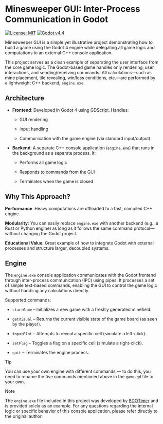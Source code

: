 # Minesweeper GUI: Inter-Process Communication in Godot

[![License: MIT](https://img.shields.io/badge/license-MIT-blue.svg)](https://opensource.org/licenses/MIT)
[![Godot v4.4](https://img.shields.io/badge/Godot-v4.4-blue.svg)](https://godotengine.org/)

Minesweeper GUI is a simple yet illustrative project demonstrating how to build a game using the Godot 4 engine while delegating all game logic and computations to an external C++ console application.

This project serves as a clean example of separating the user interface from the core game logic. The Godot-based game handles only rendering, user interactions, and sending/receiving commands. All calculations—such as mine placement, tile revealing, win/loss conditions, etc.—are performed by a lightweight C++ backend, `engine.exe`.

## Architecture
- **Frontend**: Developed in Godot 4 using GDScript. Handles:

  - GUI rendering

  - Input handling

  - Communication with the game engine (via standard input/output)

- **Backend**: A separate C++ console application (`engine.exe`) that runs in the background as a separate process. It:

  - Performs all game logic

  - Responds to commands from the GUI

  - Terminates when the game is closed

## Why This Approach?
**Performance**: Heavy computations are offloaded to a fast, compiled C++ engine.

**Modularity**: You can easily replace `engine.exe` with another backend (e.g., a Rust or Python engine) as long as it follows the same command protocol—without changing the Godot project.

**Educational Value**: Great example of how to integrate Godot with external processes and structure larger, decoupled systems.

## Engine
The `engine.exe` console application communicates with the Godot frontend through inter-process communication (IPC) using pipes. It processes a set of simple text-based commands, enabling the GUI to control the game logic without handling any calculations directly. 

Supported commands:

- `startGame` – Initializes a new game with a freshly generated minefield.

- `getVisual` – Returns the current visible state of the game board (as seen by the player).

- `inputPlot` – Attempts to reveal a specific cell (simulate a left-click).

- `setFlag` – Toggles a flag on a specific cell (simulate a right-click).

- `quit` – Terminates the engine process.

> [!TIP]
> You can use your own engine with different commands — to do this, you need to rename the five commands mentioned above in the `game.gd` file to your own.

> [!NOTE]
> The `engine.exe` file included in this project was developed by [BDOTimer](https://github.com/BDOTimer) and is provided solely as an example. For any questions regarding the internal logic or specific behavior of this console application, please refer directly to the original author.
